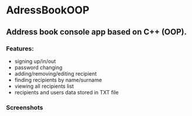 # AdressBookOOP
## Address book console app based on C++ (OOP).

### Features:
- signing up/in/out
- password changing
- adding/removing/editing recipient
- finding recipients by name/surname
- viewing all recipients list
- recipients and users data stored in TXT file

### Screenshots

